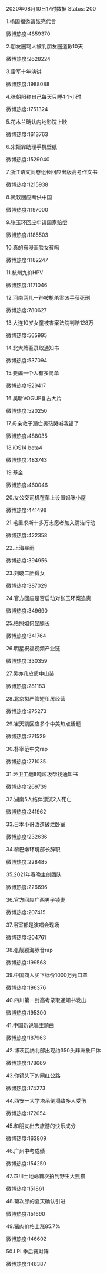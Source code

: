2020年08月10日17时数据
Status: 200

1.杨国福邀请张亮代言

微博热度:4859370

2.朋友圈骂人被判朋友圈道歉10天

微博热度:2628224

3.雷军十年演讲

微博热度:1988088

4.张朝阳称自己每天只睡4个小时

微博热度:1751324

5.花木兰确认内地影院上映

微博热度:1613763

6.宋妍霏助理手机壁纸

微博热度:1529040

7.浙江语文阅卷组长回应出版高考作文书

微博热度:1215938

8.微软回应断供中国

微博热度:1197000

9.张玉环回应申请国家赔偿

微博热度:1185503

10.真的有漫画脸女孩吗

微博热度:1182247

11.杭州九价HPV

微博热度:1171046

12.河南两儿一孙被枪杀案凶手获死刑

微博热度:780627

13.大连10岁女童被害案法院判赔128万

微博热度:565995

14.北大牌匾录取通知书

微博热度:537094

15.要骗一个人有多简单

微博热度:529417

16.吴昕VOGUE复古大片

微博热度:520250

17.母亲救子溺亡男孩哭喊我错了

微博热度:488035

18.iOS14 beta4

微博热度:483743

19.基金

微博热度:460046

20.女公交司机在车上设置妈咪小屋

微博热度:441498

21.毛里求斯十多万志愿者加入清洁行动

微博热度:422358

22.上海暴雨

微博热度:394956

23.刘璇二胎得女

微博热度:387029

24.官方回应是否启动对张玉环案追责

微博热度:349690

25.拍照如何显腿长

微博热度:341764

26.明星祝福视频产业链

微博热度:330359

27.吴亦凡皮质中山装

微博热度:281183

28.北京拟严管短租房经营

微博热度:275273

29.崔天凯回应多个中美热点话题

微博热度:271529

30.朴宰范中文rap

微博热度:271035

31.环卫工翻8吨垃圾帮找通知书

微博热度:269739

32.湖南5人结伴漂流2人死亡

微博热度:241962

33.日本小哥改造破烂卧室

微博热度:232636

34.黎巴嫩环境部长辞职

微博热度:228485

35.2021年春晚主创团队

微博热度:226696

36.官方回应广西男子锁妻

微博热度:207415

37.浴室都是演唱会现场

微博热度:204761

38.张靓颖海豚音rap

微博热度:199568

39.中国商人买下标价1000万元口罩

微博热度:196376

40.四川第一封高考录取通知书发出

微博热度:195300

41.中国新说唱主题曲

微博热度:187963

42.博茨瓦纳北部出现约350头非洲象尸体

微博热度:178669

43.你镜头下的网红公路

微博热度:174273

44.西安一大学塔吊倒塌致多人受伤

微博热度:172054

45.和朋友出去旅游的快乐成分

微博热度:163809

46.广州中考成绩

微博热度:154250

47.四川土地岭首次拍到野生大熊猫

微博热度:151861

48.菊次郎的夏天确认引进

微博热度:151690

49.猪肉价格上涨85.7%

微博热度:146602

50.LPL季后赛对阵

微博热度:146387

